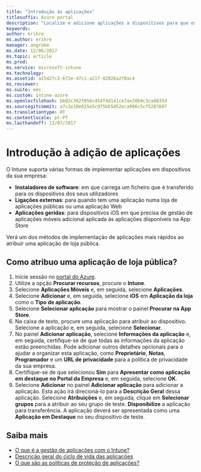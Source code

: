 ```yaml
---
title: "Introdução às aplicações"
titlesuffix: Azure portal
description: "Localize e adicione aplicações a dispositivos para que os seus funcionários comecem a trabalhar."
keywords: 
author: erikre
ms.author: erikre
manager: angrobe
ms.date: 12/06/2017
ms.topic: article
ms.prod: 
ms.service: microsoft-intune
ms.technology: 
ms.assetid: a1542fc3-672e-47c1-a21f-82826a2f8ac4
ms.reviewer: 
ms.suite: ems
ms.custom: intune-azure
ms.openlocfilehash: bb02c362f056c454f4d141ce7ae20b9c3ca8035d
ms.sourcegitcommit: a7c1e10e615e5c975bb5d52eca986c5cf5287687
ms.translationtype: HT
ms.contentlocale: pt-PT
ms.lasthandoff: 12/07/2017
---
```

# <a name="get-started-with-adding-apps"></a>Introdução à adição de aplicações

O Intune suporta várias formas de implementar aplicações em dispositivos da sua empresa:

* **Instaladores de software**: em que carrega um ficheiro que é transferido para os dispositivos dos seus utilizadores
* __Ligações externas__: para quando tem uma aplicação numa loja de aplicações públicas ou uma aplicação Web
* **Aplicações geridas**: para dispositivos iOS em que precisa de gestão de aplicações móveis adicional aplicada às aplicações disponíveis na App Store

Verá um dos métodos de implementação de aplicações mais rápidos ao atribuir uma aplicação de loja pública.

## <a name="how-do-i-assign-a-public-store-app"></a>Como atribuo uma aplicação de loja pública?

1. Inicie sessão no [portal do Azure](https://portal.azure.com).
2. Utilize a opção **Procurar recursos**, procure o **Intune**.
3. Selecione **Aplicações Móveis** e, em seguida, selecione **Aplicações**.
4. Selecione **Adicionar** e, em seguida, selecione **iOS** em **Aplicação da loja** como o **Tipo de aplicação**.
5. Selecione **Selecionar aplicação** para mostrar o painel **Procurar na App Store**.
6. Na caixa de texto, procure uma aplicação para atribuir ao dispositivo. Selecione a aplicação e, em seguida, selecione **Selecionar**.
7. No painel **Adicionar aplicação**, selecione **Informações da aplicação** e, em seguida, certifique-se de que todas as informações da aplicação estão preenchidas. Pode adicionar outros detalhes opcionais para o ajudar a organizar esta aplicação, como **Proprietário**, **Notas**, **Programador** e um **URL de privacidade** para a política de privacidade da sua empresa.
8. Certifique-se de que selecionou **Sim** para **Apresentar como aplicação em destaque no Portal da Empresa** e, em seguida, selecione **OK**.
9. Selecione **Adicionar** no painel **Adicionar aplicação** para adicionar a aplicação. Esta ação irá direcioná-lo para a **Descrição Geral** dessa aplicação. Selecione **Atribuições** e, em seguida, clique em **Selecionar grupos** para a atribuir ao seu grupo de teste. **Disponibilize** a aplicação para transferência. A aplicação deverá ser apresentada como uma **Aplicação em Destaque** no seu dispositivo de teste.

## <a name="learn-more"></a>Saiba mais

* [O que é a gestão de aplicações com o Intune?](app-management.md)
* [Descrição geral do ciclo de vida das aplicações](app-lifecycle.md)
* [O que são as políticas de proteção de aplicações?](app-protection-policy.md)
